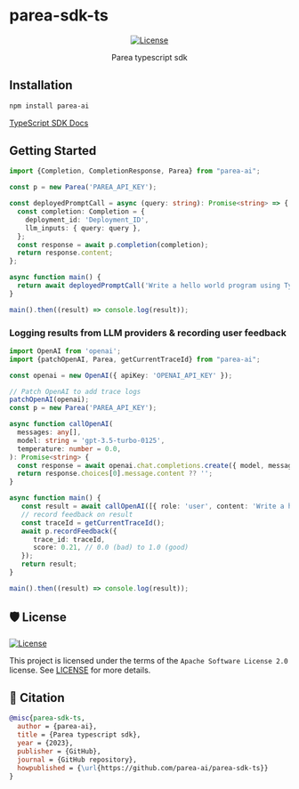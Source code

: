 # parea-sdk-ts

<div align="center">

[![License](https://img.shields.io/github/license/parea-ai/parea-sdk-ts)](https://github.com/parea-ai/parea-sdk-ts/blob/master/LICENSE)

Parea typescript sdk

</div>

## Installation

```bash
npm install parea-ai
```

[TypeScript SDK Docs](https://docs.parea.ai/api-reference/sdk/typescript)

## Getting Started

```typescript
import {Completion, CompletionResponse, Parea} from "parea-ai";

const p = new Parea('PAREA_API_KEY');

const deployedPromptCall = async (query: string): Promise<string> => {
  const completion: Completion = {
    deployment_id: 'Deployment_ID',
    llm_inputs: { query: query },
  };
  const response = await p.completion(completion);
  return response.content;
};

async function main() {
  return await deployedPromptCall('Write a hello world program using Typescript and the React framework.');
}

main().then((result) => console.log(result));
```

### Logging results from LLM providers & recording user feedback

```typescript
import OpenAI from 'openai';
import {patchOpenAI, Parea, getCurrentTraceId} from "parea-ai";

const openai = new OpenAI({ apiKey: 'OPENAI_API_KEY' });

// Patch OpenAI to add trace logs
patchOpenAI(openai);
const p = new Parea('PAREA_API_KEY');

async function callOpenAI(
  messages: any[],
  model: string = 'gpt-3.5-turbo-0125',
  temperature: number = 0.0,
): Promise<string> {
  const response = await openai.chat.completions.create({ model, messages, temperature });
  return response.choices[0].message.content ?? '';
}

async function main() {
   const result = await callOpenAI([{ role: 'user', content: 'Write a hello world program using Typescript and the React framework.'}]);
   // record feedback on result
   const traceId = getCurrentTraceId();
   await p.recordFeedback({
      trace_id: traceId,
      score: 0.21, // 0.0 (bad) to 1.0 (good)
   });
   return result;
}

main().then((result) => console.log(result));
```

## 🛡 License

[![License](https://img.shields.io/github/license/parea-ai/parea-sdk-ts)](https://github.com/parea-ai/parea-sdk-ts/blob/master/LICENSE)

This project is licensed under the terms of the `Apache Software License 2.0` license.
See [LICENSE](https://github.com/parea-ai/parea-sdk/blob/master/LICENSE) for more details.

## 📃 Citation

```bibtex
@misc{parea-sdk-ts,
  author = {parea-ai},
  title = {Parea typescript sdk},
  year = {2023},
  publisher = {GitHub},
  journal = {GitHub repository},
  howpublished = {\url{https://github.com/parea-ai/parea-sdk-ts}}
}
```
